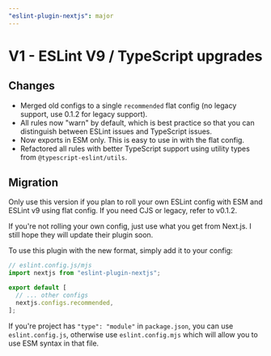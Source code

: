 ```yaml
---
"eslint-plugin-nextjs": major
---
```


# V1 - ESLint V9 / TypeScript upgrades

## Changes

- Merged old configs to a single `recommended` flat config (no legacy support, use 0.1.2 for legacy support).
- All rules now "warn" by default, which is best practice so that you can distinguish between ESLint issues and TypeScript issues.
- Now exports in ESM only. This is easy to use in with the flat config.
- Refactored all rules with better TypeScript support using utility types from `@typescript-eslint/utils`.

## Migration

Only use this version if you plan to roll your own ESLint config with ESM and ESLint v9 using flat config. If you need CJS or legacy, refer to v0.1.2.

If you're not rolling your own config, just use what you get from Next.js. I still hope they will update their plugin soon.

To use this plugin with the new format, simply add it to your config:

```js
// eslint.config.js/mjs
import nextjs from "eslint-plugin-nextjs";

export default [
  // ... other configs
  nextjs.configs.recommended,
];
```

If you're project has `"type": "module"` in `package.json`, you can use `eslint.config.js`, otherwise use `eslint.config.mjs` which will allow you to use ESM syntax in that file.

